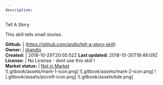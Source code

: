 ```yaml
---
description: 
---
```

Tell A Story

This skill tells small stories.

**Github:** | (https://github.com/andlo/tell-a-story-skill)  
**Owner:** | [@andlo](https://github.com/andlo)  
**Created:** | 2018-10-29T20:05:52Z  **Last updated:** 2018-10-30T18:48:09Z  
**License:** | No License - dont use this skill !  
**Market status:** | [Not in Market](https://market.mycroft.ai/skill/)  
 ![.gitbook/assets/mark-1-icon.png]  ![.gitbook/assets/mark-2-icon.png]  ![.gitbook/assets/picroft-icon.png]  ![.gitbook/assets/kde.png]  
